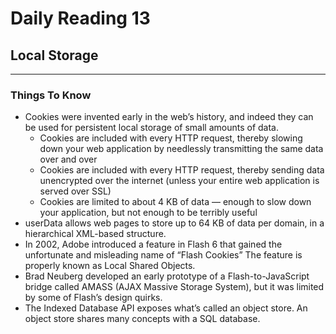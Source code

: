 # Daily Reading 13
## Local Storage
<hr>

### Things To Know
- Cookies were invented early in the web’s history, and indeed they can be used for persistent local storage of small amounts of data.
  - Cookies are included with every HTTP request, thereby slowing down your web application by needlessly transmitting the same data over and over
  - Cookies are included with every HTTP request, thereby sending data unencrypted over the internet (unless your entire web application is served over SSL)
  - Cookies are limited to about 4 KB of data — enough to slow down your application, but not enough to be terribly useful
- userData allows web pages to store up to 64 KB of data per domain, in a hierarchical XML-based structure.
- In 2002, Adobe introduced a feature in Flash 6 that gained the unfortunate and misleading name of “Flash Cookies” The feature is properly known as Local Shared Objects.
- Brad Neuberg developed an early prototype of a Flash-to-JavaScript bridge called AMASS (AJAX Massive Storage System), but it was limited by some of Flash’s design quirks.
- The Indexed Database API exposes what’s called an object store. An object store shares many concepts with a SQL database.